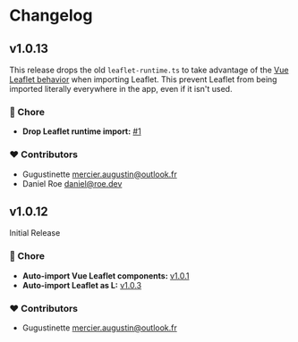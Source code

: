 # Changelog

## v1.0.13

This release drops the old `leaflet-runtime.ts` to take advantage of the [Vue Leaflet behavior](https://github.com/vue-leaflet/vue-leaflet/blob/db34dff79cc62bc6fa51357e953e9bcf55725c94/src/components/LMap.vue#L250-L256) when importing Leaflet.
This prevent Leaflet from being imported literally everywhere in the app, even if it isn't used.

### 🏡 Chore

- **Drop Leaflet runtime import:** [#1](https://github.com/Gugustinette/Nuxt-Leaflet/issues/1)

### ❤️  Contributors

- Gugustinette <mercier.augustin@outlook.fr>
- Daniel Roe <daniel@roe.dev>

## v1.0.12

Initial Release

### 🏡 Chore

  - **Auto-import Vue Leaflet components:** [v1.0.1](https://github.com/Gugustinette/Nuxt-Leaflet/commit/ae50d3ef634b4903878f3c2b81b0ba7a71795707#diff-9b09a2431586002325ecf88d666c07eedba4dbdec83acfa5890526aa2e18764c)
  - **Auto-import Leaflet as L:** [v1.0.3](https://github.com/Gugustinette/Nuxt-Leaflet/commit/67f25f8c8cf59e1c89711e7a938dd292d4e358df#diff-082d2c8211be1dd40cb6dc5a124074d5bb825b41568250ce265dfa4d3e0c601a)

### ❤️  Contributors

- Gugustinette <mercier.augustin@outlook.fr>
